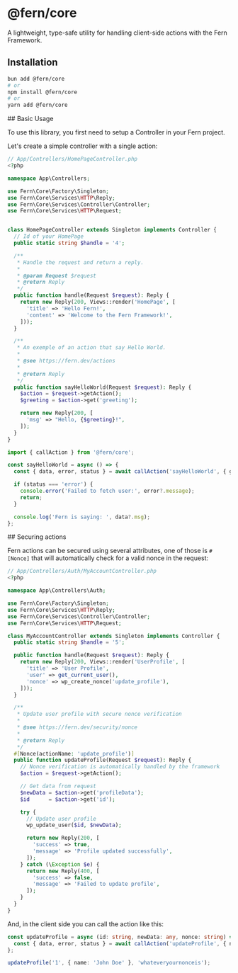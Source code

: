 # @fern/core

A lightweight, type-safe utility for handling client-side actions with the Fern Framework.


## Installation

```bash
bun add @fern/core
# or
npm install @fern/core
# or
yarn add @fern/core
```

## Basic Usage

To use this library, you first need to setup a Controller in your Fern project.

Let's create a simple controller with a single action:

```php
// App/Controllers/HomePageController.php
<?php

namespace App\Controllers;

use Fern\Core\Factory\Singleton;
use Fern\Core\Services\HTTP\Reply;
use Fern\Core\Services\Controller\Controller;
use Fern\Core\Services\HTTP\Request;


class HomePageController extends Singleton implements Controller {
  // Id of your HomePage
  public static string $handle = '4';

  /**
   * Handle the request and return a reply.
   *
   * @param Request $request
   * @return Reply
   */
  public function handle(Request $request): Reply {
    return new Reply(200, Views::render('HomePage', [
      'title' => 'Hello Fern!',
      'content' => 'Welcome to the Fern Framework!',
    ]));
  }

  /**
   * An exemple of an action that say Hello World.
   *
   * @see https://fern.dev/actions
   *
   * @return Reply
   */
  public function sayHelloWorld(Request $request): Reply {
    $action = $request->getAction();
    $greeting = $action->get('greeting');

    return new Reply(200, [
      'msg' => "Hello, {$greeting}!",
    ]);
  }
}
```

```ts
import { callAction } from '@fern/core';

const sayHelloWorld = async () => {
  const { data, error, status } = await callAction('sayHelloWorld', { greeting: 'World' });

  if (status === 'error') {
    console.error('Failed to fetch user:', error?.message);
    return;
  }

  console.log('Fern is saying: ', data?.msg);
};
```

## Securing actions

Fern actions can be secured using several attributes, one of those is `#[Nonce]` that will automatically check for a valid nonce in the request:

```php
// App/Controllers/Auth/MyAccountController.php
<?php

namespace App\Controllers\Auth;

use Fern\Core\Factory\Singleton;
use Fern\Core\Services\HTTP\Reply;
use Fern\Core\Services\Controller\Controller;
use Fern\Core\Services\HTTP\Request;

class MyAccountController extends Singleton implements Controller {
  public static string $handle = '5';

  public function handle(Request $request): Reply {
    return new Reply(200, Views::render('UserProfile', [
      'title' => 'User Profile',
      'user' => get_current_user(),
      'nonce' => wp_create_nonce('update_profile'),
    ]));
  }

  /**
   * Update user profile with secure nonce verification
   *
   * @see https://fern.dev/security/nonce
   *
   * @return Reply
   */
  #[Nonce(actionName: 'update_profile')]
  public function updateProfile(Request $request): Reply {
    // Nonce verification is automatically handled by the framework
    $action = $request->getAction();

    // Get data from request
    $newData = $action->get('profileData');
    $id      = $action->get('id');

    try {
      // Update user profile
      wp_update_user($id, $newData);

      return new Reply(200, [
        'success' => true,
        'message' => 'Profile updated successfully',
      ]);
    } catch (\Exception $e) {
      return new Reply(400, [
        'success' => false,
        'message' => 'Failed to update profile',
      ]);
    }
  }
}
```

And, in the client side you can call the action like this:

```ts
const updateProfile = async (id: string, newData: any, nonce: string) => {
  const { data, error, status } = await callAction('updateProfile', { nonce, id, newData });
};

updateProfile('1', { name: 'John Doe' }, 'whateveryournonceis');
```
